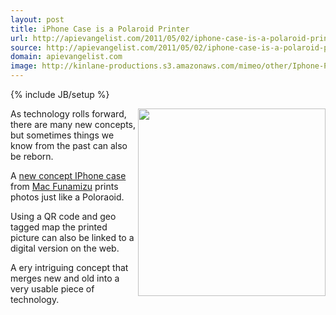 ```yaml
---
layout: post
title: iPhone Case is a Polaroid Printer
url: http://apievangelist.com/2011/05/02/iphone-case-is-a-polaroid-printer/
source: http://apievangelist.com/2011/05/02/iphone-case-is-a-polaroid-printer/
domain: apievangelist.com
image: http://kinlane-productions.s3.amazonaws.com/mimeo/other/Iphone-Polaroid-Print.jpg
---
```

{% include JB/setup %}<p><img src="http://kinlane-productions.s3.amazonaws.com/mimeo/other/Iphone-Polaroid-Print.jpg" alt="" width="300" align="right" />As technology rolls forward,  there are many new concepts, but sometimes things we know from the past can also be reborn.<p></p>
A <a title="new concept IPhone case" href="http://www.yankodesign.com/2011/05/02/iphone-case-is-a-polaroid-printer/">new concept IPhone case</a> from <a title="Mac Funamizu" href="http://www.yankodesign.com/?s=%22mac+funamizu%22&amp;x=31&amp;y=19&amp;lang=en">Mac Funamizu</a> prints photos just like a Poloraoid.<p></p>
Using a QR code and geo tagged map the printed picture can also be linked to a digital version on the web.<p></p>
A ery intriguing concept that merges new and old into a very usable piece of technology.</p>
